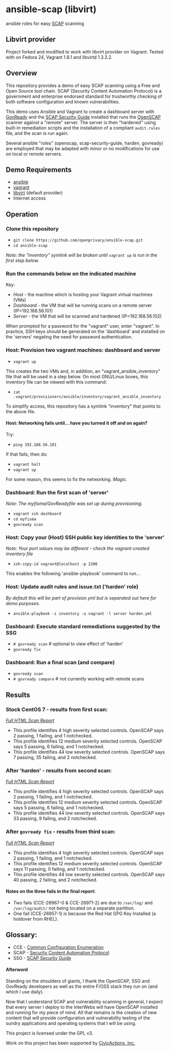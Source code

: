 # ansible-scap (libvirt)
ansible roles for easy [SCAP](http://scap.nist.gov/) scanning

## Libvirt provider 
Project forked and modified to work with libvirt provider on Vagrant.
Tested with on Fedora 24, Vagrant 1.8.1 and libvirtd 1.3.3.2.

## Overview
This repository provides a demo of easy SCAP scanning using a Free and Open Source tool chain. SCAP (Security Content Automation Protocol) is a government and enterprise endorsed standard for trustworthy checking of both software configuration and known vulnerabilities.

This demo uses Ansible and Vagrant to create a dashboard server with [GovReady](https://github.com/GovReady/govready) and the [SCAP Security Guide](https://github.com/OpenSCAP/scap-security-guide) installed that runs the [OpenSCAP](https://github.com/OpenSCAP/openscap) scanner against a "remote" server. The server is then "hardened" using built-in remediation scripts and the installation of a compliant `audit.rules` file, and the scan is run again.

Several ansible "roles" (openscap, scap-security-guide, harden, govready) are employed that may be adapted with minor or no modifications for use on local or remote servers.

## Demo Requirements
- [ansible](http://www.ansible.com/)
- [vagrant](https://www.vagrantup.com/)
- [libvirt](http://libvirt.org/) (default provider)
- Internet access

## Operation
### Clone this repository
- `git clone https://github.com/openprivacy/ansible-scap.git`
- `cd ansible-scap`

_Note: the "inventory" symlink will be broken until `vagrant up` is run in the first step below._

### Run the commands below on the indicated machine
Key:
- *Host* - the machine which is hosting your Vagrant virtual machines (VMs)
- *Dashboard* - the VM that will be running scans on a remote server (IP=192.168.56.101)
- *Server* - the VM that will be scanned and hardened (IP=192.168.56.102)

When prompted for a password for the "vagrant" user, enter "vagrant". In practice, SSH keys should be generated on the 'dashboard' and installed on the 'servers' negating the need for password authentication.

### Host: Provision two vagrant machines: dashboard and server
- `vagrant up`

This creates the two VMs and, in addition, an "vagrant_ansible_inventory" file that will be used in a step below. On most GNU/Linux boxes, this inventory file can be viewed with this command:

- `cat .vagrant/provisioners/ansible/inventory/vagrant_ansible_inventory`

To simplify access, this repository has a symlink "inventory" that points to the above file.

#### Host: Networking fails until... have you turned it off and on again?
Try:
- `ping 192.168.56.101`

If that fails, then do:
- `vagrant halt`
- `vagrant up`

For some reason, this seems to fix the networking. _Magic._

### Dashboard: Run the first scan of 'server'
_Note: The myfisma/GovReadyfile was set up during provisioning._
- `vagrant ssh dashboard`
- `cd myfisma`
- `govready scan`

### Host: Copy your (Host) SSH public key identities to the 'server'
_Note: Your port values may be different - check the vagrant-created inventory file_
- `ssh-copy-id vagrant@localhost -p 2200`

This enables the following 'ansible-playbook' command to run...

### Host: Update audit rules and issue.txt ('harden' role)
_By default this will be part of provision.yml but is separated out here for demo purposes._
- `ansible-playbook -i inventory -u vagrant -l server harden.yml`

### Dashboard: Execute standard remediations suggested by the SSG
- `# govready scan` # optional to view effect of 'harden'
- `govready fix`

### Dashboard: Run a final scan (and compare)
- `govready scan`
- `# govready compare` # not currently working with remote scans

## Results
### Stock CentOS 7 - results from first scan:
_[Full HTML Scan Report](http://htmlpreview.github.io/?https://github.com/openprivacy/ansible-scap/blob/master/example-results/scan-1-results.html)_
- This profile identifies 4 high severity selected controls. OpenSCAP says 2 passing, 1 failing, and 1 notchecked.
- This profile identifies 12 medium severity selected controls. OpenSCAP says 5 passing, 6 failing, and 1 notchecked.
- This profile identifies 44 low severity selected controls. OpenSCAP says 7 passing, 35 failing, and 2 notchecked.

### After 'harden' - results from second scan:
_[Full HTML Scan Report](http://htmlpreview.github.io/?https://github.com/openprivacy/ansible-scap/blob/master/example-results/scan-2-results.html)_
- This profile identifies 4 high severity selected controls. OpenSCAP says 2 passing, 1 failing, and 1 notchecked.
- This profile identifies 12 medium severity selected controls. OpenSCAP says 5 passing, 6 failing, and 1 notchecked.
- This profile identifies 44 low severity selected controls. OpenSCAP says 33 passing, 9 failing, and 2 notchecked.

### After `govready fix` - results from third scan:
_[Full HTML Scan Report](http://htmlpreview.github.io/?https://github.com/openprivacy/ansible-scap/blob/master/example-results/scan-3-results.html)_
- This profile identifies 4 high severity selected controls. OpenSCAP says 2 passing, 1 failing, and 1 notchecked.
- This profile identifies 12 medium severity selected controls. OpenSCAP says 11 passing, 0 failing, and 1 notchecked.
- This profile identifies 44 low severity selected controls. OpenSCAP says 40 passing, 2 failing, and 2 notchecked.

#### Notes on the three fails in the final report:
- Two fails (CCE-26967-0 & CCE-26971-2) are due to `/var/log/` and `/var/log/audit/` not being located on a separate partition.
- One fail (CCE-26957-1) is because the Red Hat GPG Key Installed (a holdover from RHEL).

## Glossary:
- CCE - [Common Configuration Enumeration](https://nvd.nist.gov/cce/index.cfm)
- SCAP - [Security Content Automation Protocol](http://scap.nist.gov/)
- SSG - [SCAP Security Guide](https://fedorahosted.org/scap-security-guide/)

#### Afterword

Standing on the shoulders of giants, I thank the OpenSCAP, SSG and GovReady developers as well as the entire F/OSS stack they run on (and which I use daily).

Now that I understand SCAP and vulnerability scanning in general, I expect that every server I deploy to the InterWebs will have OpenSCAP installed and running for my piece of mind. All that remains is the creation of new content that will provide configuration and vulnerability testing of the sundry applications and operating systems that I will be using.

This project is licensed under the GPL v3.

Work on this project has been supported by [CivicActions, Inc.](https://www.civicactions.com/)
